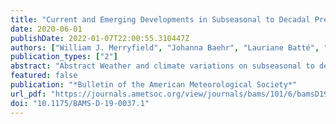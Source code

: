 ```yaml
---
title: "Current and Emerging Developments in Subseasonal to Decadal Prediction"
date: 2020-06-01
publishDate: 2022-01-07T22:00:55.310447Z
authors: ["William J. Merryfield", "Johanna Baehr", "Lauriane Batté", "Emily J. Becker", "Amy H. Butler", "Caio A. S. Coelho", "Gokhan Danabasoglu", "Paul A. Dirmeyer", "Francisco J. Doblas-Reyes", "Daniela I. V. Domeisen", "Laura Ferranti", "Tatiana Ilynia", "Arun Kumar", "Wolfgang A. Müller", "Michel Rixen", "Andrew W. Robertson", "Doug M. Smith", "Yuhei Takaya", "Matthias Tuma", "Frederic Vitart", "Christopher J. White", "Mariano S. Alvarez", "Constantin Ardilouze", "Hannah Attard", "Cory Baggett", "Magdalena A. Balmaseda", "Asmerom F. Beraki", "Partha S. Bhattacharjee", "Roberto Bilbao", "Felipe M. de Andrade", "Michael J. DeFlorio", "Leandro B. Díaz", "Muhammad Azhar Ehsan", "Georgios Fragkoulidis", "Sam Grainger", "Benjamin W. Green", "Momme C. Hell", "Johnna M. Infanti", "Katharina Isensee", "Takahito Kataoka", "Ben P. Kirtman", "Nicholas P. Klingaman", "June-Yi Lee", "Kirsten Mayer", "Roseanna McKay", "Jennifer V. Mecking", "Douglas E. Miller", "Nele Neddermann", "Ching Ho Justin Ng", "Albert Ossó", "Klaus Pankatz", "Simon Peatman", "Kathy Pegion", "Judith Perlwitz", "G. Cristina Recalde-Coronel", "Annika Reintges", "Christoph Renkl", "Balakrishnan Solaraju-Murali", "Aaron Spring", "Cristiana Stan", "Y. Qiang Sun", "Carly R. Tozer", "Nicolas Vigaud", "Steven Woolnough", "Stephen Yeager"]
publication_types: ["2"]
abstract: "Abstract Weather and climate variations on subseasonal to decadal time scales can have enormous social, economic, and environmental impacts, making skillful predictions on these time scales a valuable tool for decision-makers. As such, there is a growing interest in the scientific, operational, and applications communities in developing forecasts to improve our foreknowledge of extreme events. On subseasonal to seasonal (S2S) time scales, these include high-impact meteorological events such as tropical cyclones, extratropical storms, floods, droughts, and heat and cold waves. On seasonal to decadal (S2D) time scales, while the focus broadly remains similar (e.g., on precipitation, surface and upper-ocean temperatures, and their effects on the probabilities of high-impact meteorological events), understanding the roles of internal variability and externally forced variability such as anthropogenic warming in forecasts also becomes important. The S2S and S2D communities share common scientific and technical challenges. These include forecast initialization and ensemble generation; initialization shock and drift; understanding the onset of model systematic errors; bias correction, calibration, and forecast quality assessment; model resolution; atmosphere–ocean coupling; sources and expectations for predictability; and linking research, operational forecasting, and end-user needs. In September 2018 a coordinated pair of international conferences, framed by the above challenges, was organized jointly by the World Climate Research Programme (WCRP) and the World Weather Research Programme (WWRP). These conferences surveyed the state of S2S and S2D prediction, ongoing research, and future needs, providing an ideal basis for synthesizing current and emerging developments in these areas that promise to enhance future operational services. This article provides such a synthesis."
featured: false
publication: "*Bulletin of the American Meteorological Society*"
url_pdf: "https://journals.ametsoc.org/view/journals/bams/101/6/bamsD190037.xml"
doi: "10.1175/BAMS-D-19-0037.1"
---
```


